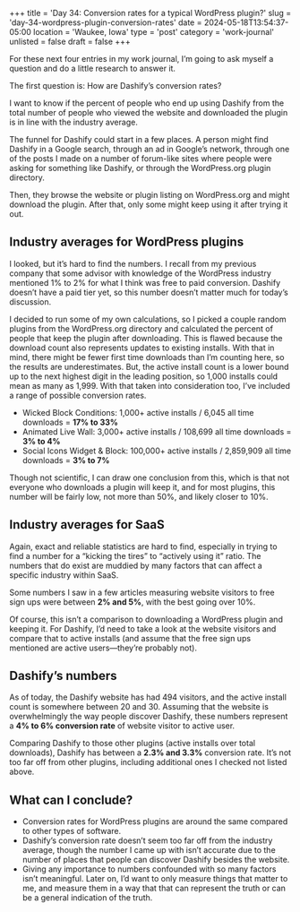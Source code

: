 +++
title = 'Day 34: Conversion rates for a typical WordPress plugin?'
slug = 'day-34-wordpress-plugin-conversion-rates'
date = 2024-05-18T13:54:37-05:00
location = 'Waukee, Iowa'
type = 'post'
category = 'work-journal'
unlisted = false
draft = false
+++

For these next four entries in my work journal, I’m going to ask myself a question and do a little research to answer it.

The first question is: How are Dashify’s conversion rates?

I want to know if the percent of people who end up using Dashify from the total number of people who viewed the website and downloaded the plugin is in line with the industry average.

The funnel for Dashify could start in a few places. A person might find Dashify in a Google search, through an ad in Google’s network, through one of the posts I made on a number of forum-like sites where people were asking for something like Dashify, or through the WordPress.org plugin directory.

Then, they browse the website or plugin listing on WordPress.org and might download the plugin. After that, only some might keep using it after trying it out.

## Industry averages for WordPress plugins

I looked, but it’s hard to find the numbers. I recall from my previous company that some advisor with knowledge of the WordPress industry mentioned 1% to 2% for what I think was free to paid conversion. Dashify doesn’t have a paid tier yet, so this number doesn’t matter much for today’s discussion.

I decided to run some of my own calculations, so I picked a couple random plugins from the WordPress.org directory and calculated the percent of people that keep the plugin after downloading. This is flawed because the download count also represents updates to existing installs. With that in mind, there might be fewer first time downloads than I’m counting here, so the results are underestimates. But, the active install count is a lower bound up to the next highest digit in the leading position, so 1,000 installs could mean as many as 1,999. With that taken into consideration too, I’ve included a range of possible conversion rates.

- Wicked Block Conditions: 1,000+ active installs / 6,045 all time downloads = **17% to 33%**
- Animated Live Wall: 3,000+ active installs / 108,699 all time downloads = **3% to 4%**
- Social Icons Widget & Block: 100,000+ active installs / 	2,859,909 all time downloads = **3% to 7%**

Though not scientific, I can draw one conclusion from this, which is that not everyone who downloads a plugin will keep it, and for most plugins, this number will be fairly low, not more than 50%, and likely closer to 10%.

## Industry averages for SaaS

Again, exact and reliable statistics are hard to find, especially in trying to find a number for a “kicking the tires” to “actively using it” ratio. The numbers that do exist are muddied by many factors that can affect a specific industry within SaaS.

Some numbers I saw in a few articles measuring website visitors to free sign ups were between **2% and 5%**, with the best going over 10%.

Of course, this isn’t a comparison to downloading a WordPress plugin and keeping it. For Dashify, I’d need to take a look at the website visitors and compare that to active installs (and assume that the free sign ups mentioned are active users—they’re probably not).

## Dashify’s numbers

As of today, the Dashify website has had 494 visitors, and the active install count is somewhere between 20 and 30. Assuming that the website is overwhelmingly the way people discover Dashify, these numbers represent a **4% to 6% conversion rate** of website visitor to active user.

Comparing Dashify to those other plugins (active installs over total downloads), Dashify has between a **2.3% and 3.3%** conversion rate. It’s not too far off from other plugins, including additional ones I checked not listed above.

## What can I conclude?

- Conversion rates for WordPress plugins are around the same compared to other types of software.
- Dashify’s conversion rate doesn’t seem too far off from the industry average, though the number I came up with isn’t accurate due to the number of places that people can discover Dashify besides the website.
- Giving any importance to numbers confounded with so many factors isn’t meaningful. Later on, I’d want to only measure things that matter to me, and measure them in a way that that can represent the truth or can be a general indication of the truth.
